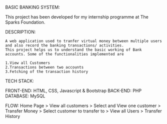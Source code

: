 BASIC BANKING SYSTEM:
   
   This project has been developed for my internship programme at The Sparks Foundation.

DESCRIPTION:

    A web application used to tranfer virtual money between multiple users and also record the banking transactions/ activities.
    This project helps us to understand the basic working of Bank accounts. Some of the functionalities implemented are

    1.View all Customers
    2.Transactions between two accounts
    3.Fetching of the transaction history

TECH STACK:

FRONT-END: HTML, CSS, Javascript & Bootstrap
BACK-END: PHP
DATABASE: MySQL

FLOW: Home Page > View all customers > Select and View one customer > Transfer Money > Select customer to transfer to > View all Users > Transfer History
